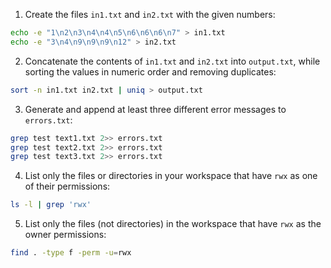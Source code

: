 1. Create the files `in1.txt` and `in2.txt` with the given numbers:
```bash
echo -e "1\n2\n3\n4\n4\n5\n6\n6\n6\n7" > in1.txt
echo -e "3\n4\n9\n9\n9\n12" > in2.txt
```
2. Concatenate the contents of `in1.txt` and `in2.txt`  into `output.txt`, while sorting the values in numeric order and removing duplicates:
```bash
sort -n in1.txt in2.txt | uniq > output.txt
```
3. Generate and append at least three different error messages to `errors.txt`:
```bash
grep test text1.txt 2>> errors.txt
grep test text2.txt 2>> errors.txt
grep test text3.txt 2>> errors.txt
```
4. List only the files or directories in your workspace that have `rwx` as one of their permissions:
```bash
ls -l | grep 'rwx'
```
5. List only the files (not directories) in the workspace that have `rwx` as the owner permissions:
```bash
find . -type f -perm -u=rwx
```